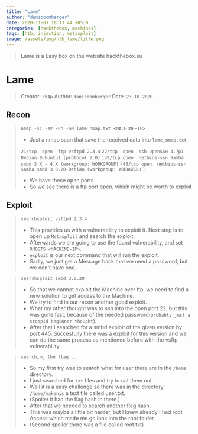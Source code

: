 ```yaml
---
title: "Lame"
author: "daniboomberger"
date: 2020-11-01 18:13:44 +0530
categories: [hackthebox, machines]
tags: [htb, injection, metasploit]
image: /assets/img/htb_lame/title.png
---
```


> Lame is a Easy box on the website hackthebox.eu


# Lame
> Creator: `ch4p`
> Author: `daniboomberger`
> Date: `23.10.2020`

## Recon
> `nmap -sC -sV -Pn -oN lame_nmap.txt <MACHINE-IP>`
> - Just a nmap scan that save the received data into `lame_nmap.txt`
>
> `21/tcp  open  ftp vsftpd 2.3.4`
> `22/tcp  open  ssh OpenSSH 4.7p1 Debian 8ubuntu1 (protocol 2.0)`
> `139/tcp open  netbios-ssn Samba smbd 3.X - 4.X (workgroup: WORKGROUP)`
> `445/tcp open  netbios-ssn Samba smbd 3.0.20-Debian (workgroup: WORKGROUP)`
> - We have these open ports
> - So we see there is a ftp port open, which might be worth to exploit 


## Exploit
> `searchsploit vsftpd 2.3.4`
> - This provides us with a vulnerability to exploit it. Next step is to open up `Metasploit` and search the exploit.
> - Afterwards we are going to use the found vulnerability, and set `RHOSTS <MACHINE-IP>`. 
> - `exploit` is our next command that will run the exploit. 
> - Sadly, we just get a Message back that we need a password, but we don't have one.

> `searchsploit smbd 3.0.20`
> - So that we cannot exploit the Machine over ftp, we need to find a new solution to get access to the Machine.
> - We try to find in our recon another good exploit. 
> - What my other thought was to ssh into the open port 22, but this was gone fast, because of the needed password(`probably just a stoopid beginner thought`). 
> - After that I searched for a smbd exploit of the given version by port 445. 
> Succesfully there was a exploit for this version and we can do the same process as mentioned before with the vsftp vulnerability.

> `searching the flag...`
> - So my first try was to search what for user there are in the `/home` directory. 
> - I just searched for `txt` files and try to cat them out... 
> - Well it is a easy challenge so there was in the directory `/home/makenis` a text file called user.txt. 
> - (Spoiler it had the flag hash in there.) 
> - After that we needed to search another flag hash. 
> - This was maybe a little bit harder, but I knew already I had root Access which made me go look into the root folder. 
> - (Second spoiler there was a file called root.txt)


